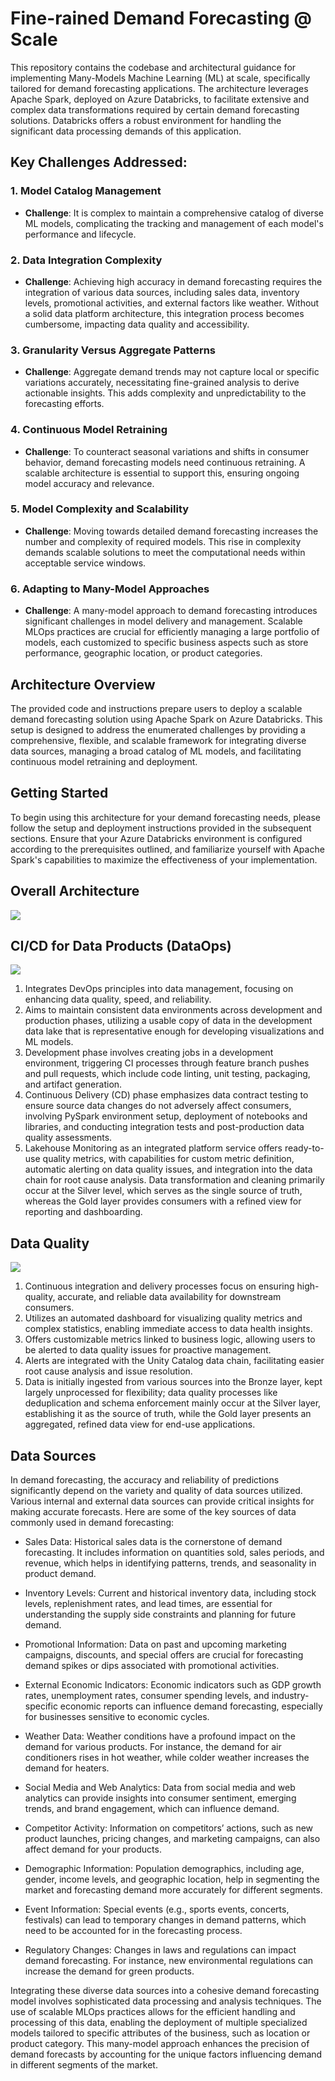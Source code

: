 # Fine-rained Demand Forecasting @ Scale

This repository contains the codebase and architectural guidance for implementing Many-Models Machine Learning (ML) at scale, specifically tailored for demand forecasting applications. The architecture leverages Apache Spark, deployed on Azure Databricks, to facilitate extensive and complex data transformations required by certain demand forecasting solutions. Databricks offers a robust environment for handling the significant data processing demands of this application.

## Key Challenges Addressed:

### 1. Model Catalog Management

- **Challenge**: It is complex to maintain a comprehensive catalog of diverse ML models, complicating the tracking and management of each model's performance and lifecycle.

### 2. Data Integration Complexity

- **Challenge**: Achieving high accuracy in demand forecasting requires the integration of various data sources, including sales data, inventory levels, promotional activities, and external factors like weather. Without a solid data platform architecture, this integration process becomes cumbersome, impacting data quality and accessibility.

### 3. Granularity Versus Aggregate Patterns

- **Challenge**: Aggregate demand trends may not capture local or specific variations accurately, necessitating fine-grained analysis to derive actionable insights. This adds complexity and unpredictability to the forecasting efforts.

### 4. Continuous Model Retraining

- **Challenge**: To counteract seasonal variations and shifts in consumer behavior, demand forecasting models need continuous retraining. A scalable architecture is essential to support this, ensuring ongoing model accuracy and relevance.

### 5. Model Complexity and Scalability

- **Challenge**: Moving towards detailed demand forecasting increases the number and complexity of required models. This rise in complexity demands scalable solutions to meet the computational needs within acceptable service windows.

### 6. Adapting to Many-Model Approaches

- **Challenge**: A many-model approach to demand forecasting introduces significant challenges in model delivery and management. Scalable MLOps practices are crucial for efficiently managing a large portfolio of models, each customized to specific business aspects such as store performance, geographic location, or product categories.

## Architecture Overview

The provided code and instructions prepare users to deploy a scalable demand forecasting solution using Apache Spark on Azure Databricks. This setup is designed to address the enumerated challenges by providing a comprehensive, flexible, and scalable framework for integrating diverse data sources, managing a broad catalog of ML models, and facilitating continuous model retraining and deployment.

## Getting Started

To begin using this architecture for your demand forecasting needs, please follow the setup and deployment instructions provided in the subsequent sections. Ensure that your Azure Databricks environment is configured according to the prerequisites outlined, and familiarize yourself with Apache Spark's capabilities to maximize the effectiveness of your implementation.

## Overall Architecture

![](./docs/images/mlops-overall-architecture-white-bg-v2.png)

## CI/CD for Data Products (DataOps)

![](./docs/images/mlops-DataOps.png)

1. Integrates DevOps principles into data management, focusing on enhancing data quality, speed, and reliability.
1. Aims to maintain consistent data environments across development and production phases, utilizing a usable copy of data in the development data lake that is representative enough for developing visualizations and ML models.
1. Development phase involves creating jobs in a development environment, triggering CI processes through feature branch pushes and pull requests, which include code linting, unit testing, packaging, and artifact generation.
1. Continuous Delivery (CD) phase emphasizes data contract testing to ensure source data changes do not adversely affect consumers, involving PySpark environment setup, deployment of notebooks and libraries, and conducting integration tests and post-production data quality assessments.
1. Lakehouse Monitoring as an integrated platform service offers ready-to-use quality metrics, with capabilities for custom metric definition, automatic alerting on data quality issues, and integration into the data chain for root cause analysis. Data transformation and cleaning primarily occur at the Silver level, which serves as the single source of truth, whereas the Gold layer provides consumers with a refined view for reporting and dashboarding.

## Data Quality

![](./docs/images/mlops-DQ.png)

1. Continuous integration and delivery processes focus on ensuring high-quality, accurate, and reliable data availability for downstream consumers.
1. Utilizes an automated dashboard for visualizing quality metrics and complex statistics, enabling immediate access to data health insights.
1. Offers customizable metrics linked to business logic, allowing users to be alerted to data quality issues for proactive management.
1. Alerts are integrated with the Unity Catalog data chain, facilitating easier root cause analysis and issue resolution.
1. Data is initially ingested from various sources into the Bronze layer, kept largely unprocessed for flexibility; data quality processes like deduplication and schema enforcement mainly occur at the Silver layer, establishing it as the source of truth, while the Gold layer presents an aggregated, refined data view for end-use applications.

## Data Sources

In demand forecasting, the accuracy and reliability of predictions significantly depend on the variety and quality of data sources utilized. Various internal and external data sources can provide critical insights for making accurate forecasts. Here are some of the key sources of data commonly used in demand forecasting:

- Sales Data: Historical sales data is the cornerstone of demand forecasting. It includes information on quantities sold, sales periods, and revenue, which helps in identifying patterns, trends, and seasonality in product demand.

- Inventory Levels: Current and historical inventory data, including stock levels, replenishment rates, and lead times, are essential for understanding the supply side constraints and planning for future demand.

- Promotional Information: Data on past and upcoming marketing campaigns, discounts, and special offers are crucial for forecasting demand spikes or dips associated with promotional activities.

- External Economic Indicators: Economic indicators such as GDP growth rates, unemployment rates, consumer spending levels, and industry-specific economic reports can influence demand forecasting, especially for businesses sensitive to economic cycles.

- Weather Data: Weather conditions have a profound impact on the demand for various products. For instance, the demand for air conditioners rises in hot weather, while colder weather increases the demand for heaters.

- Social Media and Web Analytics: Data from social media and web analytics can provide insights into consumer sentiment, emerging trends, and brand engagement, which can influence demand.

- Competitor Activity: Information on competitors’ actions, such as new product launches, pricing changes, and marketing campaigns, can also affect demand for your products.

- Demographic Information: Population demographics, including age, gender, income levels, and geographic location, help in segmenting the market and forecasting demand more accurately for different segments.

- Event Information: Special events (e.g., sports events, concerts, festivals) can lead to temporary changes in demand patterns, which need to be accounted for in the forecasting process.

- Regulatory Changes: Changes in laws and regulations can impact demand forecasting. For instance, new environmental regulations can increase the demand for green products.

Integrating these diverse data sources into a cohesive demand forecasting model involves sophisticated data processing and analysis techniques. The use of scalable MLOps practices allows for the efficient handling and processing of this data, enabling the deployment of multiple specialized models tailored to specific attributes of the business, such as location or product category. This many-model approach enhances the precision of demand forecasts by accounting for the unique factors influencing demand in different segments of the market.
